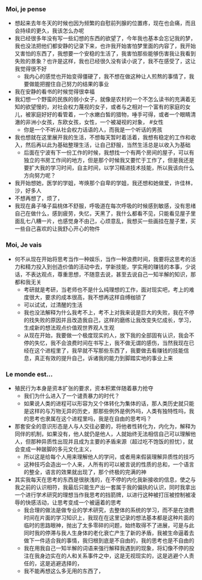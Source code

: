 ### Moi, je pense
- 想起来去年冬天的时候也因为频繁的自慰前列腺的位置疼，现在也会痛，而且会持续的更久，我该怎么办呢
- 我已经很多年没有写一些幻想的东西的欲望了，今年我也基本会忘记我的梦， 我也没法把他们都安静的记录下来，也许我开始害怕梦里面的内容了，我开始又害怕的东西了，我想要一个安稳的生活了，我害怕那些能够伤害我让我看到失败的景象？也许是这样，我也已经很久没有读小说了，我不在感受了，这让我觉得很不好
	- 我内心的感觉也开始变得僵硬了，我不想在做这种让人煎熬的事情了，我要做能把握住自己努力的结果的事业
- 我在安静的看书的时候觉得很幸福
- 我幻想一个野蛮的民族的弱小女子，就像是农村的一个不怎么读书的充满着无知的欲望慢的，对社会权力蔑视的女子，或者与之相对一个富有的家庭的女儿，被家庭好好的看管着，一个水嫩白皙的猎物，唾手可得，或者一个眼睛清澈的非洲小女孩，东欧女孩，女性，一个被凝视的对象， #女性 
	- 你是一个不听从社会权力话语的人，而我是一个听话的男孩
- 我也想就在这里展开我的生活，不想每天暂时着活着，我想有稳定的工作和收入，然后再以此为基础整理生活，让自己舒服，当然生活总是以收入为基础
	- 后面在宁波有下一份工作的时候，我想找一个有两个房间的屋子，可以有独立的书房工作间的地方，但是那个时候我又要忙于工作了，但是我还是要扩大我的学习时间，自主时间，以学习精进技术技能，所以我该向什么方向努力呢？
- 我开始想她，医学的学姐，岑焕那个自卑的学姐，我还想和她做爱，许佳林，沙，好多人
- 不想再想了，烦了，
- 我现在鼻子嗓子扁桃体不舒服，呼吸道在每次呼吸的时候感到敏感，没有思绪自己在做什么，感到疲劳，失忆，天黑了，我什么都看不见，只能看见屋子里面乱七八糟一片，也感觉身不由己，心烦意乱，我想买一些画挂在屋子里，买一些自己喜欢的让我舒心开心的物件




### Moi, Je vais
- 何不从现在开始将思考当作一种娱乐，当作一种浪费时间，我要将这思考的活力和精力投入到创造价值的活动中去，学新技能，学实用的赚钱的本事，少说话，不表达观点，尊重思想，不随意去说，甚至去说自己一知半解的知识，那都和我无关
	- 考研就是考研，当老师也不是什么纯理想的工作，面对现实吧，考上的难度很大，要求的成本很高，我不想再这样自缚枷锁了
	- 可以试试，过清醒的生活
	- 我也没法解释为什么我考不上，考不上对我来说是巨大的失败，我在不停的找失败的原因并且改造我自己，这样的磨练让我改变失忆成长，学习，生成新的想法观点价值观世界观人生观
	- 从现在开始，我要做一个极度现实的人，放下我的全部固有认识，我会不停的失忆，我不会浪费时间在书写上，我不做无谓的感伤，当然我现在已经在这个进程里了，我早就不写那些东西了，我要做去看赚钱的技能信息，真正有效的提升自己，诉诸我的能力到脚踏实地的事业上来



### Le monde est...
- 殖民行为本身是资本扩张的要求，资本积累伴随着暴力抢夺
	- 我们为什么进入了一个谴责暴力的时代？
	- 如果说人类的进程可以形容为又个体转化为集体的话，那人类历史就只能是这样的与万物无异的历史，那那些例外是例外吗，人类有独特性吗，我的思考也隶属在这个进程里吗，我是在自由的思考吗？
- 那套安全的意识形态是人与人交往必要的，将他者性转化为，内化为，解释为同伴的机制，如果没有，他人就仍是他人，人就始终无法相信自己可以理解他人，但那种异质性出现并且成为主要的矛盾来源（超过吃不饱饭的担忧），就会变成一种跛脚的多元文化主义，
	- 所以这是给每个人用来理解他人的学问，或者用来假装理解异质性的技巧
	- 这种技巧会造出一个人来，人所有的可以被言说的性质的总和，一个语言的整全，语言的效果就出现了，那个终极的完满的神
- 其实我每天在思考的东西是很肤浅的，在不停的内化我新接收的信息，使之与我之前的认识相符，我最后只能生产出一套属于我的偏执的认识，同时我拿出一个进行学术研究的理想当作我思考的挡箭牌，以进行这种被打压被控制被凌辱的快感活动，让思考变成一个被逼着的思考
	- 我合理的做法是做专业的学术研究，去整体的系统的学习，而不是在浪费时间在片面的学习知识上，我现在在这里记录的想法基本都是这种片面的临时的思路眼神，抛出了太多零碎的问题，始终取得不了进展，可是与此同时我的停滞与我人生身体的老化衰亡产生了新的矛盾，我被生命逼着去做下一件适合我的事情，我归根到底是不自由的，我的思考也是不自由的
	- 我在用我自己一知半解的词语来强行解释我遇到的现象，将幻像不停的投注在我身边实在的人和关系事件之中，这是无视现实的，这是逃避个人责任的，这是逃避选择的，
	- 我不能再想这么多无用的东西了，